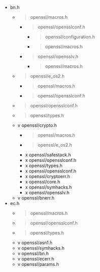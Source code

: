 * bn.h  
    * > openssl/macros.h  
        * > openssl/opensslconf.h  
            * > openssl/configuration.h  
            * > openssl/macros.h  
        * > openssl/opensslv.h  
            * > openssl/macros.h  
    * > openssl/e_os2.h  
        * > openssl/macros.h  
        * > openssl/opensslconf.h  
    * > openssl/opensslconf.h  
    * > openssl/types.h  
    * v openssl/crypto.h
        * > openssl/macros.h  
        * > openssl/e_os2.h  
        * x openssl/safestack.h
        * x openssl/opensslconf.h
        * x openssl/types.h
        * x openssl/opensslconf.h
        * x openssl/cryptoerr.h
        * x openssl/core.h
        * x openssl/symhacks.h
        * x openssl/opensslv.h  
    * v openssl/bnerr.h  
* ec.h  
    * > openssl/macros.h  
    * > openssl/opensslconf.h  
    * > openssl/types.h  
    * v openssl/asn1.h  
    * v openssl/symhacks.h  
    * v openssl/bn.h  
    * v openssl/ecerr.h  
    * v openssl/params.h  